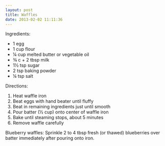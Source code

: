 ```yaml
---
layout: post
title: Waffles
date: 2013-02-02 11:11:36
---
```

Ingredients:

* 1 egg
* 1 cup flour
* ¼ cup melted butter or vegetable oil
* ¾ c + 2 tbsp milk
* 1½ tsp sugar
* 2 tsp baking powder
* ¼ tsp salt

Directions:

1. Heat waffle iron
1. Beat eggs with hand beater until fluffy
1. Beat in remaining ingredients just until smooth
1. Pour batter (½ cup) onto center of waffle iron
1. Bake until steaming stops, about 5 minutes
1. Remove waffle carefully

Blueberry waffles: Sprinkle 2 to 4 tbsp fresh (or thawed) blueberries over batter immediately after pouring onto iron.
